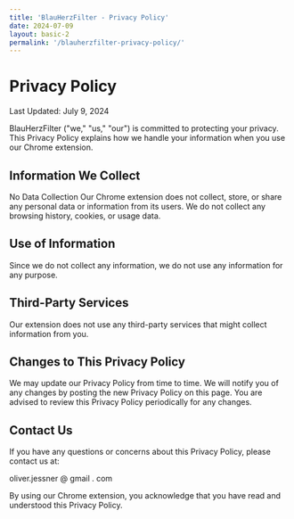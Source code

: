```yaml
---
title: 'BlauHerzFilter - Privacy Policy'
date: 2024-07-09
layout: basic-2
permalink: '/blauherzfilter-privacy-policy/'
---
```


# Privacy Policy

Last Updated: July 9, 2024

BlauHerzFilter ("we," "us," "our") is committed to protecting your privacy. This Privacy Policy explains how we handle your information when you use our Chrome extension.

## Information We Collect

No Data Collection
Our Chrome extension does not collect, store, or share any personal data or information from its users. We do not collect any browsing history, cookies, or usage data.

## Use of Information

Since we do not collect any information, we do not use any information for any purpose.

## Third-Party Services

Our extension does not use any third-party services that might collect information from you.

## Changes to This Privacy Policy

We may update our Privacy Policy from time to time. We will notify you of any changes by posting the new Privacy Policy on this page. You are advised to review this Privacy Policy periodically for any changes.

## Contact Us

If you have any questions or concerns about this Privacy Policy, please contact us at:

oliver.jessner @ gmail . com

By using our Chrome extension, you acknowledge that you have read and understood this Privacy Policy.

